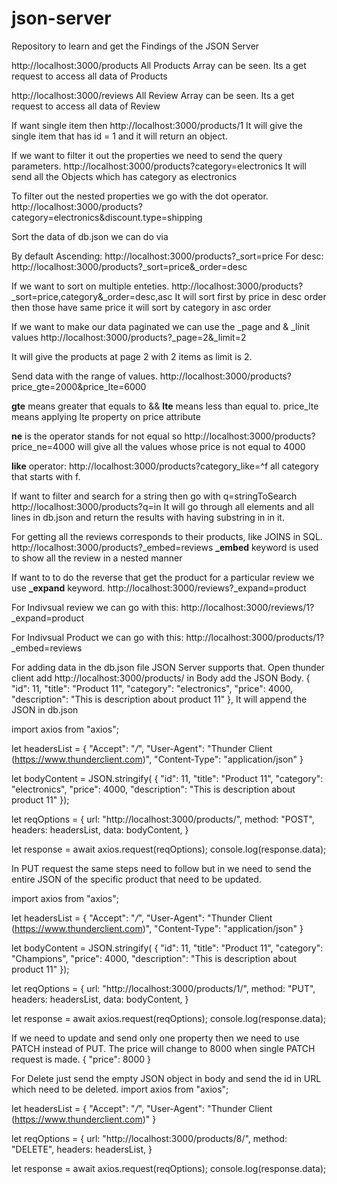 # json-server

Repository to learn and get the Findings of the JSON Server

http://localhost:3000/products
All Products Array can be seen.
Its a get request to access all data of Products

http://localhost:3000/reviews
All Review Array can be seen.
Its a get request to access all data of Review

If want single item then http://localhost:3000/products/1
It will give the single item that has id = 1 and it will return an object.

If we want to filter it out the properties we need to send the query parameters.
http://localhost:3000/products?category=electronics
It will send all the Objects which has category as electronics

To filter out the nested properties we go with the dot operator.
http://localhost:3000/products?category=electronics&discount.type=shipping

Sort the data of db.json we can do via

By default Ascending: http://localhost:3000/products?\_sort=price
For desc: http://localhost:3000/products?\_sort=price&\_order=desc

If we want to sort on multiple enteties.
http://localhost:3000/products?\_sort=price,category&\_order=desc,asc
It will sort first by price in desc order then those have same price it will sort by category in asc order

If we want to make our data paginated we can use the \_page and & \_linit values
http://localhost:3000/products?\_page=2&\_limit=2

It will give the products at page 2 with 2 items as limit is 2.

Send data with the range of values.
http://localhost:3000/products?price_gte=2000&price_lte=6000

**gte** means greater that equals to && **lte** means less than equal to.
price_lte means applying lte property on price attribute

**ne** is the operator stands for not equal so
http://localhost:3000/products?price_ne=4000 will give all the values whose price is not equal to 4000

**like** operator: http://localhost:3000/products?category_like=^f all category that starts with f.

If want to filter and search for a string then go with q=stringToSearch
http://localhost:3000/products?q=in It will go through all elements and all lines in db.json and return the results with having substring in in it.

For getting all the reviews corresponds to their products, like JOINS in SQL.
http://localhost:3000/products?\_embed=reviews
**\_embed** keyword is used to show all the review in a nested manner

If want to to do the reverse that get the product for a particular review we use **\_expand** keyword.
http://localhost:3000/reviews?\_expand=product

For Indivsual review we can go with this: http://localhost:3000/reviews/1?\_expand=product

For Indivsual Product we can go with this: http://localhost:3000/products/1?\_embed=reviews

For adding data in the db.json file JSON Server supports that.
Open thunder client add http://localhost:3000/products/
in Body add the JSON Body.
{
"id": 11,
"title": "Product 11",
"category": "electronics",
"price": 4000,
"description": "This is description about product 11"
},
It will append the JSON in db.json

import axios from "axios";

let headersList = {
"Accept": "_/_",
"User-Agent": "Thunder Client (https://www.thunderclient.com)",
"Content-Type": "application/json"
}

let bodyContent = JSON.stringify( {
"id": 11,
"title": "Product 11",
"category": "electronics",
"price": 4000,
"description": "This is description about product 11"
});

let reqOptions = {
url: "http://localhost:3000/products/",
method: "POST",
headers: headersList,
data: bodyContent,
}

let response = await axios.request(reqOptions);
console.log(response.data);

In PUT request the same steps need to follow but in we need to send the entire JSON of the specific product that need to be updated.

import axios from "axios";

let headersList = {
"Accept": "_/_",
"User-Agent": "Thunder Client (https://www.thunderclient.com)",
"Content-Type": "application/json"
}

let bodyContent = JSON.stringify( {
"id": 11,
"title": "Product 11",
"category": "Champions",
"price": 4000,
"description": "This is description about product 11"
});

let reqOptions = {
url: "http://localhost:3000/products/1/",
method: "PUT",
headers: headersList,
data: bodyContent,
}

let response = await axios.request(reqOptions);
console.log(response.data);

If we need to update and send only one property then we need to use PATCH instead of PUT.
The price will change to 8000 when single PATCH request is made.
{
"price": 8000
}

For Delete just send the empty JSON object in body and send the id in URL which need to be deleted.
import axios from "axios";

let headersList = {
"Accept": "_/_",
"User-Agent": "Thunder Client (https://www.thunderclient.com)"
}

let reqOptions = {
url: "http://localhost:3000/products/8/",
method: "DELETE",
headers: headersList,
}

let response = await axios.request(reqOptions);
console.log(response.data);
